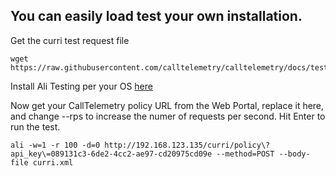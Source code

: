 ## You can easily load test your own installation.
Get the curri test request file
```
wget https://raw.githubusercontent.com/calltelemetry/calltelemetry/docs/tests/curri.xml
```

Install Ali Testing per your OS [here](https://github.com/nakabonne/ali)

Now get your CallTelemetry policy URL from the Web Portal, replace it here, and change --rps to increase the numer of requests per second. Hit Enter to run the test.
```
ali -w=1 -r 100 -d=0 http://192.168.123.135/curri/policy\?api_key\=089131c3-6de2-4cc2-ae97-cd20975cd09e --method=POST --body-file curri.xml
```
